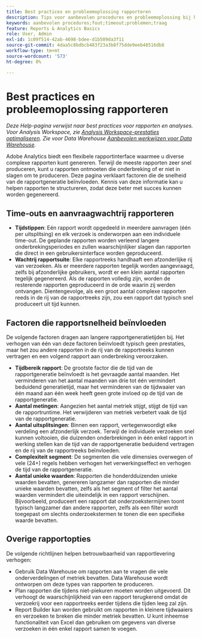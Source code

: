 ```yaml
---
title: Best practices en probleemoplossing rapporteren
description: Tips voor aanbevolen procedures en probleemoplossing bij het genereren van rapporten.
keywords: aanbevolen procedures;fout;timeout;problemen;traag
feature: Reports & Analytics Basics
role: User, Admin
exl-id: 1c09f514-42ab-4698-bdee-d1b509da3f11
source-git-commit: 4daa5c8bdbcb483f23a3b8f75dde9eeb48516db8
workflow-type: tm+mt
source-wordcount: '573'
ht-degree: 0%

---
```


# Best practices en probleemoplossing rapporteren

*Deze Help-pagina verwijst naar best practices voor rapporten en analyses. Voor Analysis Workspace, zie [Analysis Workspace-prestaties optimaliseren](../analysis-workspace/workspace-faq/optimizing-performance.md). Zie voor Data Warehouse [Aanbevolen werkwijzen voor Data Warehouse](/help/export/data-warehouse/data-warehouse-bp.md).*

Adobe Analytics biedt een flexibele rapportinterface waarmee u diverse complexe rapporten kunt genereren. Terwijl de meeste rapporten zeer snel produceren, kunt u rapporten ontmoeten die onderbreking of er niet in slagen om te produceren. Deze pagina verklaart factoren die de snelheid van de rapportgeneratie beïnvloeden. Kennis van deze informatie kan u helpen rapporten te structureren, zodat deze beter met succes kunnen worden gegenereerd.

## Time-outs en aanvraagwachtrij rapporteren

* **Tijdstippen**: Eén rapport wordt opgedeeld in meerdere aanvragen (één per uitsplitsing) en elk verzoek is onderworpen aan een individuele time-out. De geplande rapporten worden verleend langere onderbrekingsperiodes en zullen waarschijnlijker slagen dan rapporten die direct in een gebruikersinterface worden geproduceerd.
* **Wachtrij rapportsuite**: Elke rapportreeks handhaaft een afzonderlijke rij van verzoeken. Als er meerdere rapporten tegelijk worden aangevraagd, zelfs bij afzonderlijke gebruikers, wordt er een klein aantal rapporten tegelijk gegenereerd. Als de rapporten volledig zijn, worden de resterende rapporten geproduceerd in de orde waarin zij werden ontvangen. Dientengevolge, als een groot aantal complexe rapporten reeds in de rij van de rapportreeks zijn, zou een rapport dat typisch snel produceert uit tijd kunnen.

## Factoren die rapportsnelheid beïnvloeden

De volgende factoren dragen aan langere rapportgeneratietijden bij. Het verhogen van één van deze factoren beïnvloedt typisch geen prestaties, maar het zou andere rapporten in de rij van de rapportreeks kunnen vertragen en een volgend rapport aan onderbreking veroorzaken.

* **Tijdbereik rapport**: De grootste factor die de tijd van de rapportgeneratie beïnvloedt is het gevraagde aantal maanden. Het verminderen van het aantal maanden van drie tot één vermindert beduidend generatietijd, maar het verminderen van de tijdwaaier van één maand aan één week heeft geen grote invloed op de tijd van de rapportgeneratie.
* **Aantal metingen**: Aangezien het aantal metriek stijgt, stijgt de tijd van de rapportruntime. Het verwijderen van metriek verbetert vaak de tijd van de rapportgeneratie.
* **Aantal uitsplitsingen**: Binnen een rapport, vertegenwoordigt elke verdeling een afzonderlijk verzoek. Terwijl de individuele verzoeken snel kunnen voltooien, die duizenden onderbrekingen in één enkel rapport in werking stellen kan de tijd van de rapportgeneratie beduidend vertragen en de rij van de rapportreeks beïnvloeden.
* **Complexiteit segment**: De segmenten die vele dimensies overwegen of vele (24+) regels hebben verhogen het verwerkingseffect en verhogen de tijd van de rapportgeneratie.
* **Aantal unieke waarden**: Rapporten die honderdduizenden unieke waarden bevatten, genereren langzamer dan rapporten die minder unieke waarden bevatten, zelfs als het segment of filter het aantal waarden vermindert die uiteindelijk in een rapport verschijnen. Bijvoorbeeld, produceert een rapport dat onderzoekstermijnen toont typisch langzamer dan andere rapporten, zelfs als een filter wordt toegepast om slechts onderzoekstermen te tonen die een specifieke waarde bevatten.

## Overige rapportopties

De volgende richtlijnen helpen betrouwbaarheid van rapportlevering verhogen:

* Gebruik Data Warehouse om rapporten aan te vragen die vele onderverdelingen of metriek bevatten. Data Warehouse wordt ontworpen om deze types van rapporten te produceren.
* Plan rapporten die tijdens niet-piekuren moeten worden uitgevoerd. Dit verhoogt de waarschijnlijkheid van een rapport terugkerend omdat de verzoekrij voor een rapportreeks eerder tijdens die tijden leeg zal zijn.
* Report Builder kan worden gebruikt om rapporten in kleinere tijdwaaiers en verzoeken te breken die minder metriek bevatten. U kunt inheemse functionaliteit van Excel dan gebruiken om gegevens van diverse verzoeken in één enkel rapport samen te voegen.
